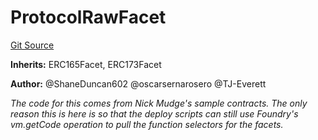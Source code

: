 # ProtocolRawFacet
[Git Source](https://github.com/thrackle-io/tron/blob/c915f21b8dd526456aab7e2f9388d412d287d507/src/diamond/ProtocolRawFacet.sol)

**Inherits:**
ERC165Facet, ERC173Facet

**Author:**
@ShaneDuncan602 @oscarsernarosero @TJ-Everett

*The code for this comes from Nick Mudge's sample contracts. The only reason this is here is so that the deploy scripts can
still use Foundry's vm.getCode operation to pull the function selectors for the facets.*


